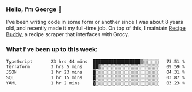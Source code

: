 ### Hello, I'm George 👋

I've been writing code in some form or another since I was about 8 years old, and recently made it my full-time job. On top of this, I maintain [Recipe Buddy](https://github.com/georgegebbett/recipe-buddy), a recipe scraper that interfaces with Grocy.  

<!--
**georgegebbett/georgegebbett** is a ✨ _special_ ✨ repository because its `README.md` (this file) appears on your GitHub profile.

Here are some ideas to get you started:

- 🔭 I’m currently working on ...
- 🌱 I’m currently learning ...
- 👯 I’m looking to collaborate on ...
- 🤔 I’m looking for help with ...
- 💬 Ask me about ...
- 📫 How to reach me: ...
- 😄 Pronouns: ...
- ⚡ Fun fact: ...
-->

### What I've been up to this week:
<!--START_SECTION:waka-->

```txt
TypeScript       23 hrs 44 mins  ██████████████████▒░░░░░░   73.51 %
Terraform        3 hrs 5 mins    ██▒░░░░░░░░░░░░░░░░░░░░░░   09.59 %
JSON             1 hr 23 mins    █░░░░░░░░░░░░░░░░░░░░░░░░   04.31 %
SQL              1 hr 15 mins    █░░░░░░░░░░░░░░░░░░░░░░░░   03.87 %
YAML             1 hr 2 mins     ▓░░░░░░░░░░░░░░░░░░░░░░░░   03.23 %
```

<!--END_SECTION:waka-->
